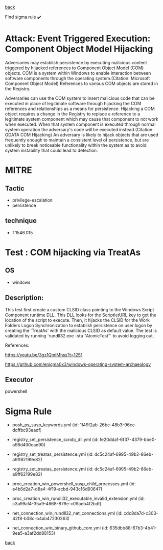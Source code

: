
[back](../index.md)

Find sigma rule :heavy_check_mark: 

# Attack: Event Triggered Execution: Component Object Model Hijacking 

Adversaries may establish persistence by executing malicious content triggered by hijacked references to Component Object Model (COM) objects. COM is a system within Windows to enable interaction between software components through the operating system.(Citation: Microsoft Component Object Model)  References to various COM objects are stored in the Registry. 

Adversaries can use the COM system to insert malicious code that can be executed in place of legitimate software through hijacking the COM references and relationships as a means for persistence. Hijacking a COM object requires a change in the Registry to replace a reference to a legitimate system component which may cause that component to not work when executed. When that system component is executed through normal system operation the adversary's code will be executed instead.(Citation: GDATA COM Hijacking) An adversary is likely to hijack objects that are used frequently enough to maintain a consistent level of persistence, but are unlikely to break noticeable functionality within the system as to avoid system instability that could lead to detection. 

# MITRE
## Tactic
  - privilege-escalation
  - persistence


## technique
  - T1546.015


# Test : COM hijacking via TreatAs
## OS
  - windows


## Description:
This test first create a custom CLSID class pointing to the Windows Script Component runtime DLL. This DLL looks for the ScriptletURL key to get the location of the script to execute.
Then, it hijacks the CLSID for the Work Folders Logon Synchronization to establish persistence on user logon by creating the 'TreatAs' with the malicious CLSID as default value. The
test is validated by running 'rundll32.exe -sta "AtomicTest"' to avoid logging out.

References:

https://youtu.be/3gz1QmiMhss?t=1251

https://github.com/enigma0x3/windows-operating-system-archaeology

## Executor
powershell

# Sigma Rule
 - posh_ps_susp_keywords.yml (id: 1f49f2ab-26bc-48b3-96cc-dcffbc93eadf)

 - registry_set_persistence_scrobj_dll.yml (id: fe20dda1-6f37-4379-bbe0-a98d400cae90)

 - registry_set_treatas_persistence.yml (id: dc5c24af-6995-49b2-86eb-a9ff62199e82)

 - registry_set_treatas_persistence.yml (id: dc5c24af-6995-49b2-86eb-a9ff62199e82)

 - proc_creation_win_powershell_susp_child_processes.yml (id: e4b6d2a7-d8a4-4f19-acbd-943c16d90647)

 - proc_creation_win_rundll32_executable_invalid_extension.yml (id: c3a99af4-35a9-4668-879e-c09aeb4f2bdf)

 - net_connection_win_rundll32_net_connections.yml (id: cdc8da7d-c303-42f8-b08c-b4ab47230263)

 - net_connection_win_binary_github_com.yml (id: 635dbb88-67b3-4b41-9ea5-a3af2dd88153)



[back](../index.md)
